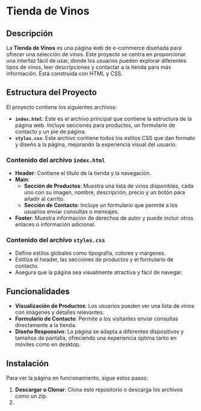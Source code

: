 # Tienda de Vinos

## Descripción

La **Tienda de Vinos** es una página web de e-commerce diseñada para ofrecer una selección de vinos. Este proyecto se centra en proporcionar una interfaz fácil de usar, donde los usuarios pueden explorar diferentes tipos de vinos, leer descripciones y contactar a la tienda para más información. Está construida con HTML y CSS.

## Estructura del Proyecto

El proyecto contiene los siguientes archivos:

- **`index.html`**: Este es el archivo principal que contiene la estructura de la página web. Incluye secciones para productos, un formulario de contacto y un pie de página.
- **`styles.css`**: Este archivo contiene todos los estilos CSS que dan formato y diseño a la página, mejorando la experiencia visual del usuario.

### Contenido del archivo `index.html`

- **Header**: Contiene el título de la tienda y la navegación.
- **Main**:
  - **Sección de Productos**: Muestra una lista de vinos disponibles, cada uno con su imagen, nombre, descripción, precio y un botón para añadir al carrito.
  - **Sección de Contacto**: Incluye un formulario que permite a los usuarios enviar consultas o mensajes.
- **Footer**: Muestra información de derechos de autor y puede incluir otros enlaces o información adicional.

### Contenido del archivo `styles.css`

- Define estilos globales como tipografía, colores y márgenes.
- Estiliza el header, las secciones de productos y el formulario de contacto.
- Asegura que la página sea visualmente atractiva y fácil de navegar.

## Funcionalidades

- **Visualización de Productos**: Los usuarios pueden ver una lista de vinos con imágenes y detalles relevantes.
- **Formulario de Contacto**: Permite a los visitantes enviar consultas directamente a la tienda.
- **Diseño Responsivo**: La página se adapta a diferentes dispositivos y tamaños de pantalla, ofreciendo una experiencia óptima tanto en móviles como en desktop.

## Instalación

Para ver la página en funcionamiento, sigue estos pasos:

1. **Descargar o Clonar**: Clona este repositorio o descarga los archivos como un zip.
2.
